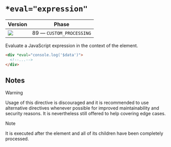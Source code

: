 # `*eval="expression"`

| Version                               | Phase                    |
| ------------------------------------- | ------------------------ |
| ![](https://jsr.io/badges/@mizu/eval) | 89 — `CUSTOM_PROCESSING` |

Evaluate a JavaScript expression in the context of the element.

```html
<div *eval="console.log('$data')">
  <!--...-->
</div>
```

## Notes

> [!WARNING]
> Usage of this directive is discouraged and it is recommended to use alternative directives whenever possible for improved maintainability and security reasons. It is nevertheless still offered to help covering edge cases.

> [!NOTE]
> It is executed after the element and all of its children have been completely processed.
